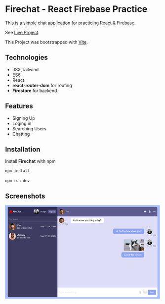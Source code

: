 # Firechat - React Firebase Practice

This is a simple chat application for practicing React & Firebase.

See [Live Project](https://maxjn-firechat.pages.dev/).

This Project was bootstrapped with [Vite](https://vitejs.dev/).

## Technologies

- JSX,Tailwind
- ES6
- React
- **react-router-dom** for routing
- **Firestore** for backend

## Features

- Signing Up
- Loging in
- Searching Users
- Chatting

## Installation

Install **Firechat** with npm

```shell
npm install

npm run dev
```

## Screenshots

![Cover](./public/cover.png)
